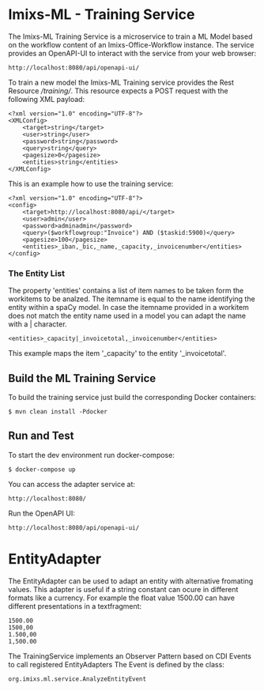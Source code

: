 # Imixs-ML - Training Service

The Imixs-ML Training Service is a microservice to train a ML Model based on the workflow content of an Imixs-Office-Workflow instance. The service provides an OpenAPI-UI to interact with the service from your web browser:

	http://localhost:8080/api/openapi-ui/

To train a new model the Imixs-ML Training service provides the Rest Resource */training/*. This resource expects a POST request with the following XML payload:

	<?xml version="1.0" encoding="UTF-8"?>
	<XMLConfig>
		<target>string</target>
		<user>string</user>
		<password>string</password>
		<query>string</query>
		<pagesize>0</pagesize>
		<entities>string</entities>
	</XMLConfig>

This is an example how to use the training service:


	<?xml version="1.0" encoding="UTF-8"?>
	<config>
		<target>http://localhost:8080/api/</target>
		<user>admin</user>
		<password>adminadmin</password>
		<query>($workflowgroup:"Invoice") AND ($taskid:5900)</query>
		<pagesize>100</pagesize>
		<entities>_iban,_bic,_name,_capacity,_invoicenumber</entities>
	</config>


### The Entity List

The property 'entities' contains a list of item names to be taken form the workitems to be analzed.
The itemname is equal to the name identifying the entity within a spaCy model. In case the itemname provided in a workitem does not match the entity name used in a model you can adapt the name with a | character.

	 
	<entities>_capacity|_invoicetotal,_invoicenumber</entities>

This example maps the item '_capacity' to the entity '_invoicetotal'.


## Build the ML Training Service

To build the training service just build the corresponding Docker containers:

	$ mvn clean install -Pdocker


## Run and Test

To start the dev environment run docker-compose:

	$ docker-compose up
 
	
You can access the adapter service at:

	http://localhost:8080/
	
Run the OpenAPI UI:	

	http://localhost:8080/api/openapi-ui/
	


# EntityAdapter

The EntityAdapter can be used to  adapt an entity with alternative fromating values.  This adapter is useful if a string constant can ocure in different formats like a currency. For example the float value 1500.00 can have different presentations in a textfragment:


	1500.00
	1500,00
	1.500,00
	1,500.00
	
The TrainingService implements an Observer Pattern based on CDI Events to call registered EntityAdapters
The Event is defined by the class:

	org.imixs.ml.service.AnalyzeEntityEvent


